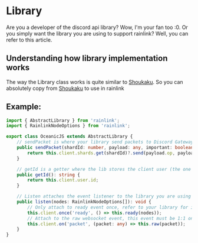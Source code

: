 # Library
Are you a developer of the discord api library? Wow, I'm your fan too :0. Or you simply want the library you are using to support rainlink? Well, you can refer to this article.

## Understanding how library implementation works
The way the Library class works is quite similar to [Shoukaku](https://www.npmjs.com/package/shoukaku). So you can absolutely copy from [Shoukaku](https://www.npmjs.com/package/shoukaku) to use in rainlink

## Example:
```ts
import { AbstractLibrary } from 'rainlink';
import { RainlinkNodeOptions } from 'rainlink';

export class OceanicJS extends AbstractLibrary {
	// sendPacket is where your library send packets to Discord Gateway
	public sendPacket(shardId: number, payload: any, important: boolean): void {
		return this.client.shards.get(shardId)?.send(payload.op, payload.d, important);
	}

	// getId is a getter where the lib stores the client user (the one logged in as a bot) id
	public getId(): string {
		return this.client.user.id;
	}

	// Listen attaches the event listener to the library you are using
	public listen(nodes: RainlinkNodeOptions[]): void {
		// Only attach to ready event once, refer to your library for its ready event
		this.client.once('ready', () => this.ready(nodes));
		// Attach to the raw websocket event, this event must be 1:1 on spec with dapi (most libs implement this)
		this.client.on('packet', (packet: any) => this.raw(packet));
	}
}
```